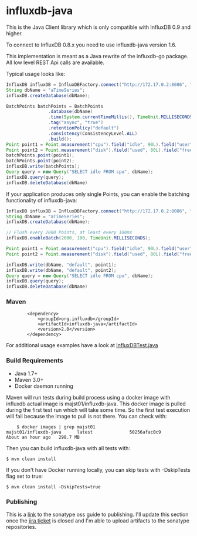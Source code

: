 influxdb-java
=============

This is the Java Client library which is only compatible with InfluxDB 0.9 and higher. 

To connect to InfluxDB 0.8.x you need to use influxdb-java version 1.6.

This implementation is meant as a Java rewrite of the influxdb-go package.
All low level REST Api calls are available.

Typical usage looks like:

```java
InfluxDB influxDB = InfluxDBFactory.connect("http://172.17.0.2:8086", "root", "root");
String dbName = "aTimeSeries";
influxDB.createDatabase(dbName);

BatchPoints batchPoints = BatchPoints
				.database(dbName)
				.time(System.currentTimeMillis(), TimeUnit.MILLISECONDS)
				.tag("async", "true")
				.retentionPolicy("default")
				.consistency(ConsistencyLevel.ALL)
				.build();
Point point1 = Point.measurement("cpu").field("idle", 90L).field("user", 9L).field("system", 1L).build();
Point point2 = Point.measurement("disk").field("used", 80L).field("free", 1L).build();
batchPoints.point(point1);
batchPoints.point(point2);
influxDB.write(batchPoints);
Query query = new Query("SELECT idle FROM cpu", dbName);
influxDB.query(query);
influxDB.deleteDatabase(dbName)
```


If your application produces only single Points, you can enable the batching functionality of influxdb-java:

```java
InfluxDB influxDB = InfluxDBFactory.connect("http://172.17.0.2:8086", "root", "root");
String dbName = "aTimeSeries";
influxDB.createDatabase(dbName);

// Flush every 2000 Points, at least every 100ms
influxDB.enableBatch(2000, 100, TimeUnit.MILLISECONDS);

Point point1 = Point.measurement("cpu").field("idle", 90L).field("user", 9L).field("system", 1L).build();
Point point2 = Point.measurement("disk").field("used", 80L).field("free", 1L).build();

influxDB.write(dbName, "default", point1);
influxDB.write(dbName, "default", point2);
Query query = new Query("SELECT idle FROM cpu", dbName);
influxDB.query(query);
influxDB.deleteDatabase(dbName)
```




### Maven
```
		<dependency>
			<groupId>org.influxdb</groupId>
			<artifactId>influxdb-java</artifactId>
			<version>2.0</version>
		</dependency>
```


For additional usage examples have a look at [InfluxDBTest.java](https://github.com/influxdb/influxdb-java/blob/master/src/test/java/org/influxdb/InfluxDBTest.java "InfluxDBTest.java")

### Build Requirements

* Java 1.7+
* Maven 3.0+
* Docker daemon running

Maven will run tests during build process using a docker image with influxdb actual image is majst01/influxdb-java.
This docker image is pulled during the first test run which will take some time. So the first test execution will fail because the image to pull is not there.
You can check with:

```
    $ docker images | grep majst01
majst01/influxdb-java      latest              50256afac0c9        About an hour ago   298.7 MB

```

Then you can build influxdb-java with all tests with:

    $ mvn clean install

If you don't have Docker running locally, you can skip tests with -DskipTests flag set to true:

    $ mvn clean install -DskipTests=true



### Publishing

This is a
[link](https://docs.sonatype.org/display/Repository/Sonatype+OSS+Maven+Repository+Usage+Guide)
to the sonatype oss guide to publishing. I'll update this section once
the [jira ticket](https://issues.sonatype.org/browse/OSSRH-9728) is
closed and I'm able to upload artifacts to the sonatype repositories.
